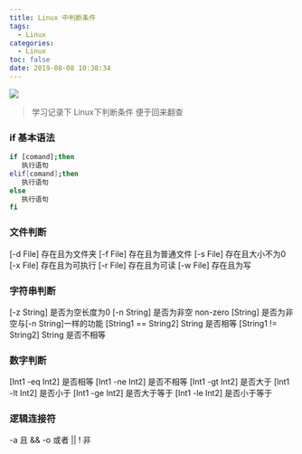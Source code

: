 ```yaml
---
title: Linux 中判断条件
tags:
  - Linux
categories:
  - Linux
toc: false
date: 2019-08-08 10:38:34
---
```


![](images/linux-1.jpg)

> 学习记录下 Linux下判断条件 便于回来翻查

### if 基本语法
``` bash
if [comand];then 
   执行语句
elif[comand];then
   执行语句
else
   执行语句
fi
```

### 文件判断
[-d File] 存在且为文件夹
[-f File] 存在且为普通文件
[-s File] 存在且大小不为0
[-x File] 存在且为可执行
[-r File] 存在且为可读
[-w File] 存在且为写

### 字符串判断
[-z String] 是否为空长度为0
[-n String] 是否为非空 non-zero
[String] 是否为非空与[-n String]一样的功能
[String1 == String2] String 是否相等
[String1 != String2] String 是否不相等

### 数字判断
[Int1 -eq Int2] 是否相等
[Int1 -ne Int2] 是否不相等
[Int1 -gt Int2] 是否大于
[Int1 -lt Int2] 是否小于
[Int1 -ge Int2] 是否大于等于
[Int1 -le Int2] 是否小于等于
	
### 逻辑连接符
-a 且 &&
-o 或者 ||
! 非